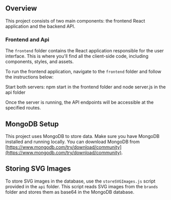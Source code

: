 
## Overview

This project consists of two main components: the frontend React application and the backend API.

### Frontend and Api

The `frontend` folder contains the React application responsible for the user interface. This is where you'll find all the client-side code, including components, styles, and assets.

To run the frontend application, navigate to the `frontend` folder and follow the instructions below:

Start both servers: npm start in the frontend folder and node server.js in the api folder


Once the server is running, the API endpoints will be accessible at the specified routes.

## MongoDB Setup

This project uses MongoDB to store data. Make sure you have MongoDB installed and running locally. You can download MongoDB from [https://www.mongodb.com/try/download/community](https://www.mongodb.com/try/download/community).

## Storing SVG Images

To store SVG images in the database, use the `storeSVGImages.js` script provided in the `api` folder. This script reads SVG images from the `brands` folder and stores them as base64 in the MongoDB database.


